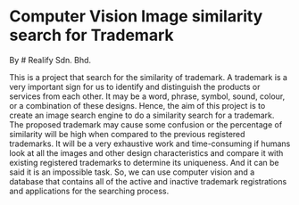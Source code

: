 # Computer Vision Image similarity search for Trademark
By # Realify Sdn. Bhd. 


This is a project that search for the similarity of trademark. A trademark is a very important sign for us to identify and distinguish the products or services from each other. It may be a word, phrase, symbol, sound, colour, or a combination of these designs. Hence, the aim of this project is to create an image search engine to do a similarity search for a trademark. The proposed trademark may cause some confusion or the percentage of similarity will be high when compared to the previous registered trademarks. It will be a very exhaustive work and time-consuming if humans look at all the images and other design characteristics and compare it with existing registered trademarks to determine its uniqueness. And it can be said it is an impossible task. So, we can use computer vision and a database that contains all of the active and inactive trademark registrations and applications for the searching process. 


